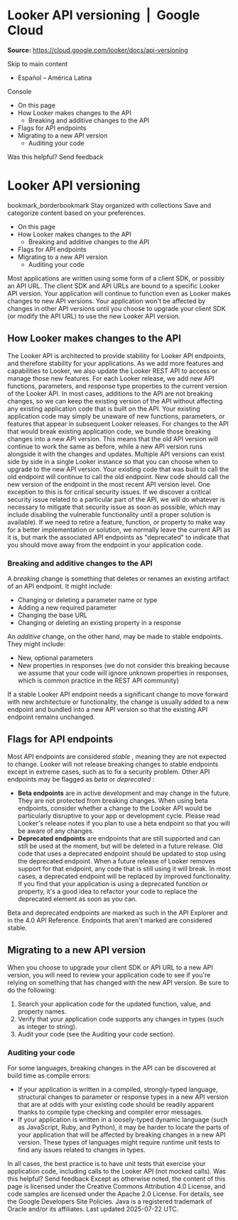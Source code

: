 # Looker API versioning  |  Google Cloud

**Source:** https://cloud.google.com/looker/docs/api-versioning

Skip to main content 
  * Español – América Latina

Console 


  * On this page
  * How Looker makes changes to the API
    * Breaking and additive changes to the API
  * Flags for API endpoints
  * Migrating to a new API version
    * Auditing your code




Was this helpful?
Send feedback 
#  Looker API versioning
bookmark_borderbookmark Stay organized with collections  Save and categorize content based on your preferences.
  * On this page
  * How Looker makes changes to the API
    * Breaking and additive changes to the API
  * Flags for API endpoints
  * Migrating to a new API version
    * Auditing your code


Most applications are written using some form of a client SDK, or possibly an API URL. The client SDK and API URLs are bound to a specific Looker API version. Your application will continue to function even as Looker makes changes to new API versions. Your application won't be affected by changes in other API versions until you choose to upgrade your client SDK (or modify the API URL) to use the new Looker API version.
## How Looker makes changes to the API
The Looker API is architected to provide stability for Looker API endpoints, and therefore stability for your applications.
As we add more features and capabilities to Looker, we also update the Looker REST API to access or manage those new features. For each Looker release, we add new API functions, parameters, and response type properties to the current version of the Looker API. In most cases, additions to the API are not breaking changes, so we can keep the existing version of the API without affecting any existing application code that is built on the API. Your existing application code may simply be unaware of new functions, parameters, or features that appear in subsequent Looker releases.
For changes to the API that would break existing application code, we bundle those breaking changes into a new API version. This means that the old API version will continue to work the same as before, while a new API version runs alongside it with the changes and updates. Multiple API versions can exist side by side in a single Looker instance so that you can choose when to upgrade to the new API version. Your existing code that was built to call the old endpoint will continue to call the old endpoint. New code should call the new version of the endpoint in the most recent API version level.
One exception to this is for critical security issues. If we discover a critical security issue related to a particular part of the API, we will do whatever is necessary to mitigate that security issue as soon as possible, which may include disabling the vulnerable functionality until a proper solution is available).
If we need to retire a feature, function, or property to make way for a better implementation or solution, we normally leave the current API as it is, but mark the associated API endpoints as "deprecated" to indicate that you should move away from the endpoint in your application code.
### Breaking and additive changes to the API
A _breaking_ change is something that deletes or renames an existing artifact of an API endpoint. It might include:
  * Changing or deleting a parameter name or type
  * Adding a new required parameter
  * Changing the base URL
  * Changing or deleting an existing property in a response


An _additive_ change, on the other hand, may be made to stable endpoints. They might include:
  * New, optional parameters
  * New properties in responses (we do not consider this breaking because we assume that your code will ignore unknown properties in responses, which is common practice in the REST API community)


If a stable Looker API endpoint needs a significant change to move forward with new architecture or functionality, the change is usually added to a new endpoint and bundled into a new API version so that the existing API endpoint remains unchanged.
## Flags for API endpoints
Most API endpoints are considered _stable_ , meaning they are not expected to change. Looker will not release breaking changes to stable endpoints except in extreme cases, such as to fix a security problem.
Other API endpoints may be flagged as _beta_ or _deprecated_ :
  * **Beta endpoints** are in active development and may change in the future. They are not protected from breaking changes. When using beta endpoints, consider whether a change to the Looker API would be particularly disruptive to your app or development cycle. Please read Looker's release notes if you plan to use a beta endpoint so that you will be aware of any changes.
  * **Deprecated endpoints** are endpoints that are still supported and can still be used at the moment, but will be deleted in a future release. Old code that uses a deprecated endpoint should be updated to stop using the deprecated endpoint. When a future release of Looker removes support for that endpoint, any code that is still using it will break. In most cases, a deprecated endpoint will be replaced by improved functionality. If you find that your application is using a deprecated function or property, it's a good idea to refactor your code to replace the deprecated element as soon as you can.


Beta and deprecated endpoints are marked as such in the API Explorer and in the 4.0 API Reference. Endpoints that aren't marked are considered stable.
## Migrating to a new API version
When you choose to upgrade your client SDK or API URL to a new API version, you will need to review your application code to see if you're relying on something that has changed with the new API version. Be sure to do the following:
  1. Search your application code for the updated function, value, and property names.
  2. Verify that your application code supports any changes in types (such as integer to string).
  3. Audit your code (see the Auditing your code section).


### Auditing your code
For some languages, breaking changes in the API can be discovered at build time as compile errors:
  * If your application is written in a compiled, strongly-typed language, structural changes to parameter or response types in a new API version that are at odds with your existing code should be readily apparent thanks to compile type checking and compiler error messages.
  * If your application is written in a loosely-typed dynamic language (such as JavaScript, Ruby, and Python), it may be harder to locate the parts of your application that will be affected by breaking changes in a new API version. These types of languages might require runtime unit tests to find any issues related to changes in types.


In all cases, the best practice is to have unit tests that exercise your application code, including calls to the Looker API (not mocked calls).
Was this helpful?
Send feedback 
Except as otherwise noted, the content of this page is licensed under the Creative Commons Attribution 4.0 License, and code samples are licensed under the Apache 2.0 License. For details, see the Google Developers Site Policies. Java is a registered trademark of Oracle and/or its affiliates.
Last updated 2025-07-22 UTC.


